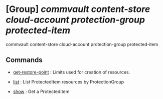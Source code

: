 # [Group] _commvault content-store cloud-account protection-group protected-item_

commvault content-store cloud-account protection-group protected-item

## Commands

- [get-restore-point](/Commands/commvault/content-store/cloud-account/protection-group/protected-item/_get-restore-point.md)
: Limits used for creation of resources.

- [list](/Commands/commvault/content-store/cloud-account/protection-group/protected-item/_list.md)
: List ProtectedItem resources by ProtectionGroup

- [show](/Commands/commvault/content-store/cloud-account/protection-group/protected-item/_show.md)
: Get a ProtectedItem

